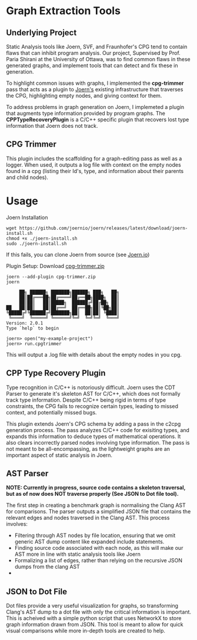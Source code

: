 # Graph Extraction Tools
## Underlying Project
Static Analysis tools like Joern, SVF, and Fraunhofer's CPG tend to contain flaws that can inhibit program analysis. Our project, Supervised by Prof. Paria Shirani at the University of Ottawa, was to find common flaws in these generated graphs, and implement tools that can detect and fix these in generation.</p>

To highlight common issues with graphs, I implemented the **cpg-trimmer** pass that acts as a plugin to [Joern's](https://joern.io/) existing infrastructure that traverses the CPG, highlighting empty nodes, and giving context for them.

To address problems in graph generation on Joern, I implemeted a plugin that augments type information provided by program graphs. The **CPPTypeRecoveryPlugin** is a C/C++ specific plugin that recovers lost type information that Joern does not track. 

## CPG Trimmer

This plugin includes the scaffolding for a graph-editing pass as well as a logger. When used, it outputs a log file with context on the empty nodes found in a cpg (listing their Id's, type, and information about their parents and child nodes).

# Usage

Joern Installation
```
wget https://github.com/joernio/joern/releases/latest/download/joern-install.sh
chmod +x ./joern-install.sh
sudo ./joern-install.sh
```
If this fails, you can clone Joern from source (see [Joern.io](https://joern.io/))

Plugin Setup:
Download [cpg-trimmer.zip](https://github.com/matthew-chang04/AST-Comparison-Tool/cpg-trimmer/)
```
joern --add-plugin cpg-trimmer.zip
joern

     ██╗ ██████╗ ███████╗██████╗ ███╗   ██╗
     ██║██╔═══██╗██╔════╝██╔══██╗████╗  ██║
     ██║██║   ██║█████╗  ██████╔╝██╔██╗ ██║
██   ██║██║   ██║██╔══╝  ██╔══██╗██║╚██╗██║
╚█████╔╝╚██████╔╝███████╗██║  ██║██║ ╚████║
 ╚════╝  ╚═════╝ ╚══════╝╚═╝  ╚═╝╚═╝  ╚═══╝
Version: 2.0.1
Type `help` to begin

joern> open("my-example-project")
joern> run.cpgtrimmer
```
This will output a .log file with details about the empty nodes in you cpg.

## CPP Type Recovery Plugin

Type recognition in C/C++ is notoriously difficult. Joern uses the CDT Parser to generate it's skeleton AST for C/C++, which does not formally track type information. Despite C/C++ being rigid in terms of type constraints, the CPG fails to recognize certain types, leading to missed context, and potentially missed bugs. 

This plugin extends Joern's CPG schema by adding a pass in the c2cpg generation process. The pass analyzes C/C++ code for exisiting types, and expands this information to deduce types of mathematical operations. It also clears incorrectly parsed nodes involving type information. The pass is not meant to be all-encompassing, as the lightweight graphs are an important aspect of static analysis in Joern.

## AST Parser
**NOTE: Currently in progress, source code contains a skeleton traversal, but as of now does NOT traverse properly (See JSON to Dot file tool).**


The first step in creating a benchmark graph is normalising the Clang AST for comparisons. The parser outputs a simplified JSON file that contains the relevant edges and nodes traversed in the Clang AST. This process involves:

* Filtering through AST nodes by file location, ensuring that we omit generic AST dump content like expanded include statements.
* Finding source code associated with each node, as this will make our AST more in line with static analysis tools like Joern
* Formalizing a list of edges, rather than relying on the recursive JSON dumps from the clang AST
* 

## JSON to Dot File
  Dot files provide a very useful visualization for graphs, so transforming Clang's AST dump to a dot file with only the critical information is important. This is acheived with a simple python script that uses NetworkX to store graph information drawn from JSON. This tool is meant to allow for quick visual comparisons while more in-depth tools are created to help.

